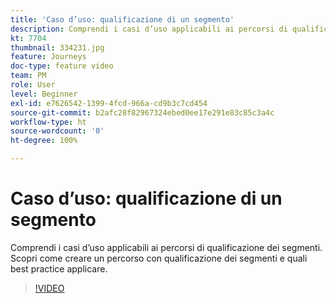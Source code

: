 ```yaml
---
title: 'Caso d’uso: qualificazione di un segmento'
description: Comprendi i casi d’uso applicabili ai percorsi di qualificazione dei segmenti. Scopri come creare un percorso con qualificazione dei segmenti e quali best practice applicare.
kt: 7704
thumbnail: 334231.jpg
feature: Journeys
doc-type: feature video
team: PM
role: User
level: Beginner
exl-id: e7626542-1399-4fcd-966a-cd9b3c7cd454
source-git-commit: b2afc28f82967324ebed0ee17e291e83c85c3a4c
workflow-type: ht
source-wordcount: '0'
ht-degree: 100%

---
```


# Caso d’uso: qualificazione di un segmento

Comprendi i casi d’uso applicabili ai percorsi di qualificazione dei segmenti. Scopri come creare un percorso con qualificazione dei segmenti e quali best practice applicare.

>[!VIDEO](https://video.tv.adobe.com/v/334231?quality=12&learn=on)
